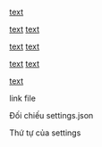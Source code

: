 [text](contents/tools/_all.py)

<!--  -->

[text](contents/tools/extensions.py)
[text](.vscode/extensions.json)

<!--  -->

[text](contents/input/shortcuts/keybindings.json)
[text](contents/tools/keybindings.py)

<!--  -->

[text](contents/input/snippets)
[text](contents/tools/snippets.py)

<!--  -->

[text](contents/tools/settings.py)

<!--  -->

link file

Đối chiếu settings.json

Thứ tự của settings
